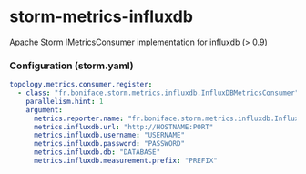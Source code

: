 # storm-metrics-influxdb
Apache Storm IMetricsConsumer implementation for influxdb (> 0.9)

### Configuration (storm.yaml) 
```yaml
topology.metrics.consumer.register:
  - class: "fr.boniface.storm.metrics.influxdb.InfluxDBMetricsConsumer"
    parallelism.hint: 1
    argument:
      metrics.reporter.name: "fr.boniface.storm.metrics.influxdb.InfluxDBMetricsConsumer"
      metrics.influxdb.url: "http://HOSTNAME:PORT"
      metrics.influxdb.username: "USERNAME"
      metrics.influxdb.password: "PASSWORD"
      metrics.influxdb.db: "DATABASE"
      metrics.influxdb.measurement.prefix: "PREFIX"
```
